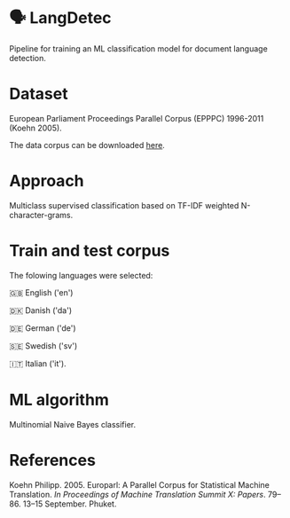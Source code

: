 # :speaking_head: LangDetec

Pipeline for training an ML classification model for document language detection. 

# Dataset

European Parliament Proceedings Parallel Corpus (EPPPC) 1996-2011 (Koehn 2005). 

The data corpus can be downloaded [here](https://www.statmt.org/europarl/).

# Approach

Multiclass supervised classification based on TF-IDF weighted N-character-grams.

# Train and test corpus

The folowing languages were selected:

:uk: English ('en')

:denmark: Danish ('da')

:de: German ('de')

:sweden: Swedish ('sv')

:it: Italian ('it'). 

# ML algorithm

Multinomial Naive Bayes classifier.

# References 
Koehn Philipp. 2005. Europarl: A Parallel Corpus for Statistical Machine Translation. *In Proceedings of Machine Translation Summit X: Papers*. 79–86. 13–15 September. Phuket.
